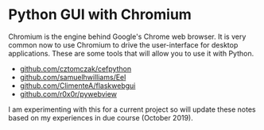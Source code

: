 # Python GUI with Chromium

Chromium is the engine behind Google's Chrome web browser. It is very common now to use Chromium to drive the user-interface for desktop applications. These are some tools that will allow you to use it with Python.

* [github.com/cztomczak/cefpython](https://github.com/cztomczak/cefpython)
* [github.com/samuelhwilliams/Eel](https://github.com/samuelhwilliams/Eel)
* [github.com/ClimenteA/flaskwebgui](https://github.com/ClimenteA/flaskwebgui)
* [github.com/r0x0r/pywebview](https://github.com/r0x0r/pywebview)

I am experimenting with this for a current project so will update these notes based on my experiences in due course (October 2019).
